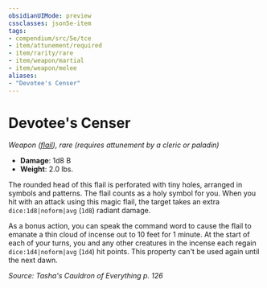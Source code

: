 ```yaml
---
obsidianUIMode: preview
cssclasses: json5e-item
tags:
- compendium/src/5e/tce
- item/attunement/required
- item/rarity/rare
- item/weapon/martial
- item/weapon/melee
aliases: 
- "Devotee's Censer"
---
```

# Devotee's Censer
*Weapon ([flail](2-Mechanics/CLI/items/flail.md)), rare (requires attunement by a cleric or paladin)*  

- **Damage**: 1d8 B
- **Weight**: 2.0 lbs.

The rounded head of this flail is perforated with tiny holes, arranged in symbols and patterns. The flail counts as a holy symbol for you. When you hit with an attack using this magic flail, the target takes an extra `dice:1d8|noform|avg` (`1d8`) radiant damage.

As a bonus action, you can speak the command word to cause the flail to emanate a thin cloud of incense out to 10 feet for 1 minute. At the start of each of your turns, you and any other creatures in the incense each regain `dice:1d4|noform|avg` (`1d4`) hit points. This property can't be used again until the next dawn.

*Source: Tasha's Cauldron of Everything p. 126*